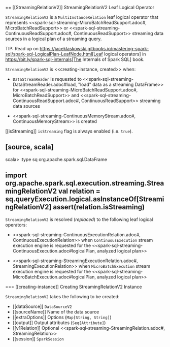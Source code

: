 == [[StreamingRelationV2]] StreamingRelationV2 Leaf Logical Operator

`StreamingRelationV2` is a `MultiInstanceRelation` leaf logical operator that represents <<spark-sql-streaming-MicroBatchReadSupport.adoc#, MicroBatchReadSupport>> or <<spark-sql-streaming-ContinuousReadSupport.adoc#, ContinuousReadSupport>> streaming data sources in a logical plan of a streaming query.

TIP: Read up on https://jaceklaskowski.gitbooks.io/mastering-spark-sql/spark-sql-LogicalPlan-LeafNode.html[Leaf logical operators] in https://bit.ly/spark-sql-internals[The Internals of Spark SQL] book.

`StreamingRelationV2` is <<creating-instance, created>> when:

* `DataStreamReader` is requested to <<spark-sql-streaming-DataStreamReader.adoc#load, "load" data as a streaming DataFrame>> for <<spark-sql-streaming-MicroBatchReadSupport.adoc#, MicroBatchReadSupport>> and <<spark-sql-streaming-ContinuousReadSupport.adoc#, ContinuousReadSupport>> streaming data sources

* <<spark-sql-streaming-ContinuousMemoryStream.adoc#, ContinuousMemoryStream>> is created

[[isStreaming]]
`isStreaming` flag is always enabled (i.e. `true`).

[source, scala]
----
scala> :type sq
org.apache.spark.sql.DataFrame

import org.apache.spark.sql.execution.streaming.StreamingRelationV2
val relation = sq.queryExecution.logical.asInstanceOf[StreamingRelationV2]
assert(relation.isStreaming)
----

`StreamingRelationV2` is resolved (_replaced_) to the following leaf logical operators:

* <<spark-sql-streaming-ContinuousExecutionRelation.adoc#, ContinuousExecutionRelation>> when `ContinuousExecution` stream execution engine is requested for the <<spark-sql-streaming-ContinuousExecution.adoc#logicalPlan, analyzed logical plan>>

* <<spark-sql-streaming-StreamingExecutionRelation.adoc#, StreamingExecutionRelation>> when `MicroBatchExecution` stream execution engine is requested for the <<spark-sql-streaming-MicroBatchExecution.adoc#logicalPlan, analyzed logical plan>>

=== [[creating-instance]] Creating StreamingRelationV2 Instance

`StreamingRelationV2` takes the following to be created:

* [[dataSource]] `DataSourceV2`
* [[sourceName]] Name of the data source
* [[extraOptions]] Options (`Map[String, String]`)
* [[output]] Output attributes (`Seq[Attribute]`)
* [[v1Relation]] Optional <<spark-sql-streaming-StreamingRelation.adoc#, StreamingRelation>>
* [[session]] `SparkSession`
